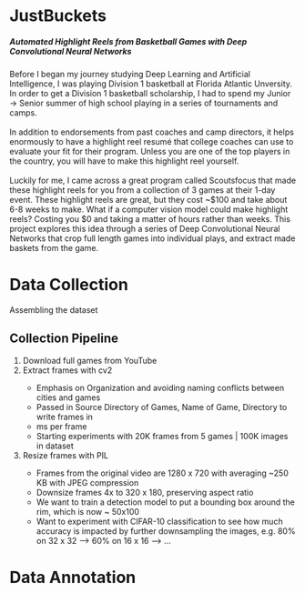 # JustBuckets
<h5> Automated Highlight Reels from Basketball Games with Deep Convolutional Neural Networks </h5>

Before I began my journey studying Deep Learning and Artificial Intelligence, I was playing Division 1 basketball at Florida Atlantic Unversity. In order to get a Division 1 basketball scholarship, I had to spend my Junior -> Senior summer of high school playing in a series of tournaments and camps. 
<br>
<br>
In addition to endorsements from past coaches and camp directors, it helps enormously to have a highlight reel resum&eacute; that college coaches can use to evaluate your fit for their program. Unless you are one of the top players in the country, you will have to make this highlight reel yourself. 
<br>
<br>
Luckily for me, I came across a great program called Scoutsfocus that made these highlight reels for you from a collection of 3 games at their 1-day event. These highlight reels are great, but they cost ~$100 and take about 6-8 weeks to make. What if a computer vision model could make highlight reels? Costing you $0 and taking a matter of hours rather than weeks. This project explores this idea through a series of Deep Convolutional Neural Networks that crop full length games into individual plays, and extract made baskets from the game. 

<h1> Data Collection </h1>
Assembling the dataset
<h2> Collection Pipeline </h2>
<ol>
  <li> Download full games from YouTube </li>
  <li> Extract frames with cv2 </li>
    <ul>
      <li> Emphasis on Organization and avoiding naming conflicts between cities and games </li>
      <li> Passed in Source Directory of Games, Name of Game, Directory to write frames in </li>
      <li> ms per frame </li>
      <li> Starting experiments with 20K frames from 5 games | 100K images in dataset </li>
    </ul>
  <li> Resize frames with PIL </li>
    <ul>
       <li> Frames from the original video are 1280 x 720 with averaging ~250 KB with JPEG compression </li>
       <li> Downsize frames 4x to 320 x 180, preserving aspect ratio </li>
       <li> We want to train a detection model to put a bounding box around the rim, which is now ~ 50x100 </li>
       <li> Want to experiment with CIFAR-10 classification to see how much accuracy is impacted by further downsampling the images, e.g. 80% on 32 x 32 --> 60% on 16 x 16 --> ... </li>
    </ul>
</ol>


<h1> Data Annotation </h1>

